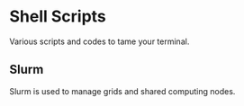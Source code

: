 # Shell Scripts

Various scripts and codes to tame your terminal.

## Slurm
Slurm is used to manage grids and shared computing nodes.
